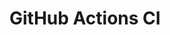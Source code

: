 # GitHub Actions CI

































































































































































































































































































































































































































































































































































































































































































































































































































































































































































































































































































































































































































































































































































































































































































































































































































































































































































































































































































































































































































































































































































































































































































































































































































































































































































































































































































































































































































































































































































































































































































































































































































































































































































































































































































































































